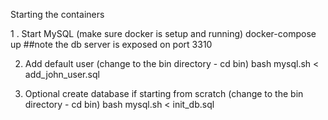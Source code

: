 Starting the containers

1 . Start MySQL (make sure docker is setup and running)
   docker-compose up 
    ##note the db server is exposed on port 3310

2. Add default user (change to the bin directory - cd bin)
   bash mysql.sh < add_john_user.sql

3. Optional create database if starting from scratch (change to the bin directory - cd bin)
   bash mysql.sh < init_db.sql